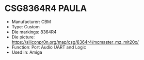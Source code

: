 # CSG8364R4 PAULA

 * Manufacturer: CBM
 * Type: Custom
 * Die markings: 8364R4
 * Die picture: https://siliconpr0n.org/map/csg/8364r4/mcmaster_mz_mit20x/
 * Function: Port Audio UART and Logic
 * Used in: Amiga
